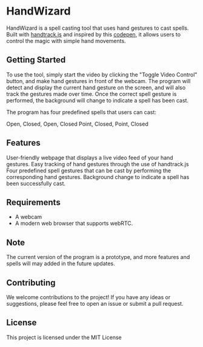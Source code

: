 # HandWizard
HandWizard is a spell casting tool that uses hand gestures to cast spells. Built with [handtrack.js](https://github.com/victordibia/handtrack.js) and inspired by this [codepen](https://codepen.io/jcoulterdesign/pen/wGyNzL), it allows users to control the magic with simple hand movements.

## Getting Started
To use the tool, simply start the video by clicking the "Toggle Video Control" button, and make hand gestures in front of the webcam. The program will detect and display the current hand gesture on the screen, and will also track the gestures made over time. Once the correct spell gesture is performed, the background will change to indicate a spell has been cast.

The program has four predefined spells that users can cast:

Open, Closed, Open, Closed
Point, Closed, Point, Closed

## Features
User-friendly webpage that displays a live video feed of your hand gestures.
Easy tracking of hand gestures through the use of handtrack.js
Four predefined spell gestures that can be cast by performing the corresponding hand gestures.
Background change to indicate a spell has been successfully cast.

## Requirements
- A webcam
- A modern web browser that supports webRTC.

## Note
The current version of the program is a prototype, and more features and spells will may added in the future updates.

## Contributing
We welcome contributions to the project! If you have any ideas or suggestions, please feel free to open an issue or submit a pull request.

## License
This project is licensed under the MIT License
